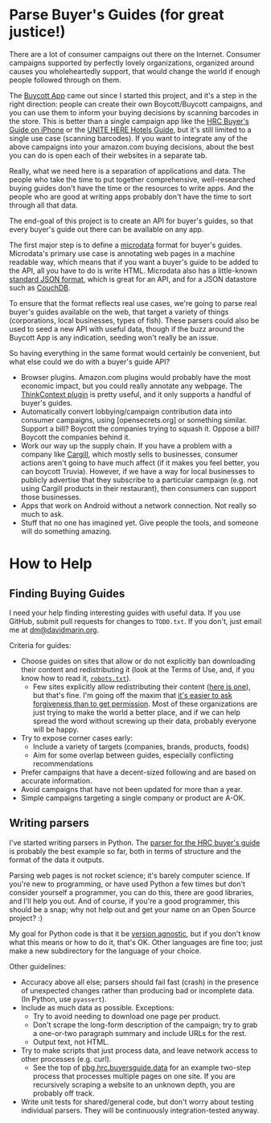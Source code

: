 Parse Buyer's Guides (for great justice!)
========================================

There are a lot of consumer campaigns out there on the Internet. Consumer
campaigns supported by perfectly lovely organizations, organized around
causes you wholeheartedly support, that would change the world if enough
people followed through on them.

The [Buycott App](http://www.buycott.com) came out since I started this project,
and it's a step in the right direction: people can create their own Boycott/Buycott
campaigns, and you can use them to inform your buying decisions by scanning barcodes
in the store. This is better than a single campaign app like the [HRC Buyer's Guide on
iPhone](https://itunes.apple.com/us/app/hrc-foundation-buying-for/id345618414?mt=8) or
the [UNITE HERE Hotels Guide](https://itunes.apple.com/us/app/hotels-guide/id557229771?mt=8), but it's still limited to a single use case (scanning barcodes). If you want to
integrate any of the above campaigns into your amazon.com buying decisions, about the best
you can do is open each of their websites in a separate tab.

Really, what we need here is a separation of applications and data. The people who
take the time to put together comprehensive, well-researched buying guides don't have the
time or the resources to write apps. And the people who are good at writing apps probably
don't have the time to sort through all that data.

The end-goal of this project is to create an API for buyer's guides, so that every
buyer's guide out there can be available on any app.

The first major step is to define a [microdata](http://en.wikipedia.org/wiki/Microdata_(HTML)) format for buyer's guides. Microdata's primary use case is annotating web pages in
a machine readable way, which means that if you want a buyer's guide to be added to
the API, all you have to do is write HTML. Microdata also has a little-known [standard
JSON format](http://www.whatwg.org/specs/web-apps/current-work/multipage/microdata.html#json), which is great for an API, and for a JSON datastore such as [CouchDB](http://couchdb.apache.org/).

To ensure that the format reflects real use cases, we're going to parse real buyer's guides
available on the web, that target a variety of things (corporations, local businesses,
types of fish). These parsers could also be used to seed a new API with useful data, though if the buzz around the Buycott App is any indication, seeding won't really be
an issue.

So having everything in the same format would certainly be convenient, but what else could
we do with a buyer's guide API?

* Browser plugins. Amazon.com plugins would probably have the most economic impact, but
  you could really annotate any webpage. The [ThinkContext plugin](http://thinkcontext.org/)
  is pretty useful, and it only supports a handful of buyer's guides.
* Automatically convert lobbying/campaign contribution data into consumer campaigns, using
  [opensecrets.org] or something similar. Support a bill? Boycott the companies trying to
  squash it. Oppose a bill? Boycott the companies behind it.
* Work our way up the supply chain. If you have a problem with a company like [Cargill](http://www.cargill.com/), which mostly sells to businesses, consumer actions aren't going to have much affect (if it makes you feel better, you can boycott Truvia). However, if we have a way for local businesses to publicly advertise that they subscribe to a particular campaign (e.g. not using Cargill products in their restaurant), then consumers can support those businesses.
* Apps that work on Android without a network connection. Not really so much to ask.
* Stuff that no one has imagined yet. Give people the tools, and someone will do something amazing.

How to Help
===========

Finding Buying Guides
---------------------

I need your help finding interesting guides with useful data. If you use
GitHub, submit pull requests for changes to `TODO.txt`. If you don't, just
email me at <dm@davidmarin.org>.

Criteria for guides:
* Choose guides on sites that allow or do not explicitly ban downloading their
content and redistributing it (look at the Terms of Use, and, if you know how
to read it, [`robots.txt`](http://en.wikipedia.org/wiki/Robots_exclusion_standard)).
  * Few sites explicitly allow redistributing their content ([here is one](http://www.edf.org/about/this-site/copyright)), but that's fine. I'm going off the maxim that [it's easier to ask forgiveness than to get permission](http://en.wikiquote.org/wiki/Grace_Hopper). Most of these organizations are just trying to
make the world a better place, and if we can help spread the word without
screwing up their data, probably everyone will be happy.
* Try to expose corner cases early:
  * Include a variety of targets (companies, brands, products, foods)
  * Aim for some overlap between guides, especially conflicting recommendations
* Prefer campaigns that have a decent-sized following and are based on
  accurate information.
* Avoid campaigns that have not been updated for more than a year.
* Simple campaigns targeting a single company or product are A-OK.

Writing parsers
---------------

I've started writing parsers in Python. The [parser for the HRC buyer's guide](https://github.com/davidmarin/pbg/blob/master/python/pbg/hrc/buyersguide/data.py)
is probably the best example so far, both in terms of structure and the format
of the data it outputs.

Parsing web pages is not rocket science; it's barely computer science. If
you're new to programming, or have used Python a few times but don't consider
yourself a programmer, you can do this, there are good libraries, and I'll help
you out. And of course, if you're a good programmer, this should be a snap;
why not help out and get your name on an Open Source project? :)

My goal for Python code is that it be [version agnostic](http://python3porting.com/noconv.html), but if you don't know what this means or how to do it, that's
OK. Other languages are fine too; just make a new subdirectory for the language
of your choice.

Other guidelines:
* Accuracy above all else; parsers should fail fast (crash) in the presence of
  unexpected changes rather than producing bad or incomplete data.
  (In Python, use `pyassert`).
* Include as much data as possible. Exceptions:
  * Try to avoid needing to download one page per product.
  * Don't scrape the long-form description of the campaign; try to grab
    a one-or-two paragraph summary and include URLs for the rest.
  * Output text, not HTML.
* Try to make scripts that just process data, and leave network access to
  other processes (e.g. curl).
  * See the top of [pbg.hrc.buyersguide.data](https://github.com/davidmarin/pbg/blob/master/python/pbg/hrc/buyersguide/data.py) for an example two-step process
    that processes multiple pages on one site. If you are recursively scraping
    a website to an unknown depth, you are probably off track.
* Write unit tests for shared/general code, but don't worry about testing
  individual parsers. They will be continuously integration-tested anyway.
